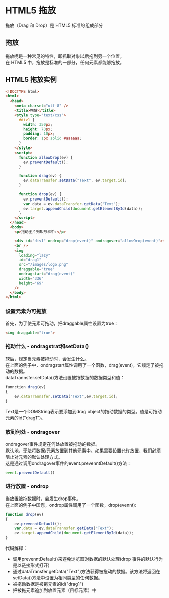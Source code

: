 # HTML5 拖放

拖放（Drag 和 Drop）是 HTML5 标准的组成部分

## 拖放

拖放呢是一种常见的特性，即抓取对象以后拖到另一个位置。  
在 HTML5 中，拖放是标准的一部分，任何元素都能够拖放。

## HTML5 拖放实例

```html
<!DOCTYPE html>
<html>
  <head>
    <meta charset="utf-8" />
    <title>拖放</title>
    <style type="text/css">
      #div1 {
        width: 350px;
        height: 70px;
        padding: 10px;
        border: 1px solid #aaaaaa;
      }
    </style>
    <script>
      function allowDrop(ev) {
        ev.preventDefault();
      }

      function drag(ev) {
        ev.dataTransfer.setData("Text", ev.target.id);
      }

      function drop(ev) {
        ev.preventDefault();
        var data = ev.dataTransfer.getData("Text");
        ev.target.appendChild(document.getElementById(data));
      }
    </script>
  </head>
  <body>
    <p>拖动图片到矩形框中:</p>

    <div id="div1" ondrop="drop(event)" ondragover="allowDrop(event)"></div>
    <br />
    <img
      loading="lazy"
      id="drag1"
      src="/images/logo.png"
      draggable="true"
      ondragstart="drag(event)"
      width="336"
      height="69"
    />
  </body>
</html>
```

### 设置元素为可拖放
首先，为了使元素可拖动，把draggable属性设置为true：
```html
<img draggable="true">
```
### 拖动什么 - ondragstrat和setData()
软后，规定当元素被拖动时，会发生什么。  
在上面的例子中，ondragstart属性调用了一个函数，drag(event)，它规定了被拖动的数据。  
dataTrannsfer.setData()方法设置被拖数据的数据类型和值：

```javascript
funnction drag(ev)
{
    ev.dataTrannsfer.setData("Text",ev.target.id);
}
```
Text是一个DOMString表示要添加到drag object的拖动数据的类型。值是可拖动元素的id("drag1")。

### 放到何处 - ondragover
ondragover事件规定在何处放置被拖动的数据。  
默认地，无法将数据/元素放置到其他元素中。如果需要设置允许放置，我们必须阻止对元素的默认处理方式。  
这是通过调用ondragover事件的event.prevenntDefault()方法：

```javascript
event.preventDefault()
```
### 进行放置 - ondrop
当放置被拖数据时，会发生drop事件。  
在上面的例子中国您，ondrop属性调用了一个函数，drop(evennt):

```javascript
function drop(ev)
{
    ev.prevenntDefault();
    var.data = ev.dataTrannsfer.getData("Text");
    ev.target.appendChild(document.getElementById(data));
}
```

代码解释：
- 调用prevenntDefault()来避免浏览器对数据的默认处理(drop 事件的默认行为是以链接形式打开)
- 通过dataTransfer.getData("Text")方法获得被拖动的数据。该方法将返回在setData()方法中设置为相同类型的任何数据。
- 被拖动数据是被拖元素的id("drag1")
- 把被拖元素追加到放置元素（目标元素）中